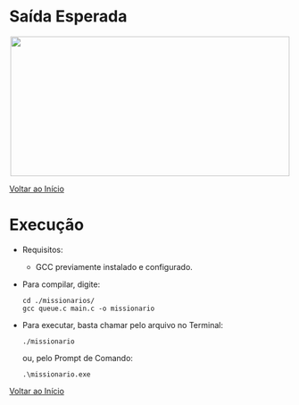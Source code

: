 # Saída Esperada
<p align="center">
    <img width="500" height="250" src="https://github.com/Lucasl3/Problemas-IA/Problema dos missionários e canibais/saida.png">
  </p>

[Voltar ao Início](https://github.com/Lucasl3/Problemas-IA/)
# Execução
  - Requisitos:
    - GCC previamente instalado e configurado.
  - Para compilar, digite:
  
        cd ./missionarios/
        gcc queue.c main.c -o missionario
  - Para executar, basta chamar pelo arquivo no Terminal:
  
        ./missionario
    ou, pelo Prompt de Comando:

        .\missionario.exe

[Voltar ao Início](https://github.com/Lucasl3/Problemas-IA/)